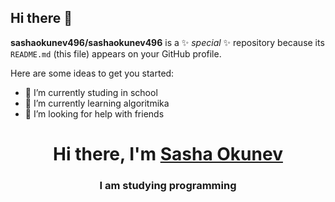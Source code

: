 ## Hi there 👋


**sashaokunev496/sashaokunev496** is a ✨ _special_ ✨ repository because its `README.md` (this file) appears on your GitHub profile.

Here are some ideas to get you started:

- 🔭 I’m currently studing in school
- 🌱 I’m currently learning algoritmika
- 🤔 I’m looking for help with friends

<h1 align="center">Hi there, I'm <a href="https://daniilshat.ru/" target="_blank">Sasha Okunev</a> 
<h3 align="center">I am studying programming</h3>

